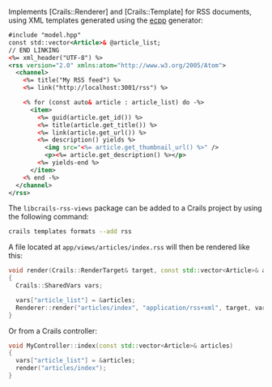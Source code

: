 Implements [Crails::Renderer] and [Crails::Template] for RSS documents, using XML templates generated using the [ecpp](https://github.com/crails-framework/ecpp) generator:

```xml
#include "model.hpp"
const std::vector<Article>& @article_list;
// END LINKING
<%= xml_header("UTF-8") %>
<rss version="2.0" xmlns:atom="http://www.w3.org/2005/Atom">
  <channel>
    <%= title("My RSS feed") %>
    <%= link("http://localhost:3001/rss") %>

    <% for (const auto& article : article_list) do -%>
      <item>
        <%= guid(article.get_id()) %>
        <%= title(article.get_title()) %>
        <%= link(article.get_url()) %>
        <%= description() yields %>
          <img src="<%= article.get_thumbnail_url() %>" />
          <p><%= article.get_description() %></p>
        <%= yields-end %>
      </item>
    <% end -%>
  </channel>
</rss>
```

The `libcrails-rss-views` package can be added to a Crails project by using the following command:

```sh
crails templates formats --add rss
```

A file located at `app/views/articles/index.rss` will then be rendered like this:

```c++
void render(Crails::RenderTarget& target, const std::vector<Article>& articles)
{
  Crails::SharedVars vars;

  vars["article_list"] = &articles;
  Renderer::render("articles/index", "application/rss+xml", target, vars);
}
```

Or from a Crails controller:

```c++
void MyController::index(const std::vector<Article>& articles)
{
  vars["article_list"] = &articles;
  render("articles/index");
}
```
